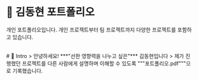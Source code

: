 # 📜 김동현 포트폴리오
개인 포트폴리오입니다. 개인 프로젝트부터 팀 프로젝트까지 다양한 프로젝트를 포함하고 있습니다.

<br />
# 👋 Intro
> 안녕하세요! ***"선한 영향력을 나누고 싶은"*** 김동현입니다
> 제가 진행했던 프로젝트를 다른 사람에게 설명하며 이해할 수 있도록 """포트폴리오.pdf"""으로 기록했습니다.
